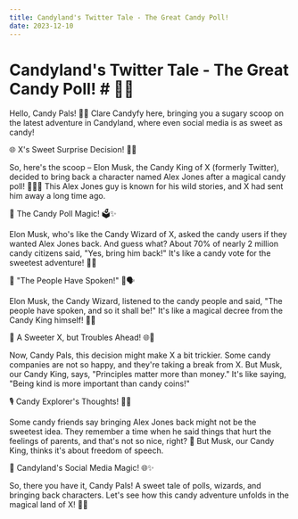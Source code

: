 ```yaml
---
title: Candyland's Twitter Tale - The Great Candy Poll!
date: 2023-12-10
---
```

# Candyland's Twitter Tale - The Great Candy Poll! # 🍭🌈

Hello, Candy Pals! 🍬✨ Clare Candyfy here, bringing you a sugary scoop on the latest adventure in Candyland, where even social media is as sweet as candy!

🌐 X's Sweet Surprise Decision! 🎉🍫

So, here's the scoop – Elon Musk, the Candy King of X (formerly Twitter), decided to bring back a character named Alex Jones after a magical candy poll! 🧙‍♂️✨ This Alex Jones guy is known for his wild stories, and X had sent him away a long time ago.

🍭 The Candy Poll Magic! 🗳️✨

Elon Musk, who's like the Candy Wizard of X, asked the candy users if they wanted Alex Jones back. And guess what? About 70% of nearly 2 million candy citizens said, "Yes, bring him back!" It's like a candy vote for the sweetest adventure! 🍬🎊

🍬 "The People Have Spoken!" 🍬🗣️

Elon Musk, the Candy Wizard, listened to the candy people and said, "The people have spoken, and so it shall be!" It's like a magical decree from the Candy King himself! 🍭👑

🍫 A Sweeter X, but Troubles Ahead! 🌐🍬

Now, Candy Pals, this decision might make X a bit trickier. Some candy companies are not so happy, and they're taking a break from X. But Musk, our Candy King, says, "Principles matter more than money." It's like saying, "Being kind is more important than candy coins!"

🎙️ Candy Explorer's Thoughts! 🤔🍬

Some candy friends say bringing Alex Jones back might not be the sweetest idea. They remember a time when he said things that hurt the feelings of parents, and that's not so nice, right? 🙁 But Musk, our Candy King, thinks it's about freedom of speech.

🍭 Candyland's Social Media Magic! 🌐✨

So, there you have it, Candy Pals! A sweet tale of polls, wizards, and bringing back characters. Let's see how this candy adventure unfolds in the magical land of X! 🚀🍭